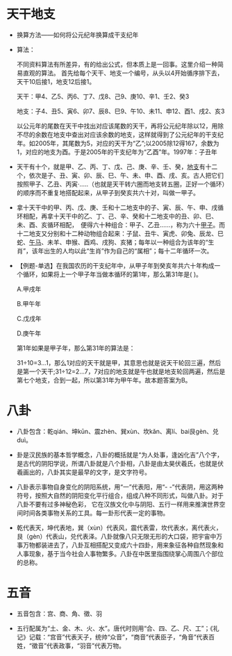 # 天干地支

* 换算方法——如何将公元纪年换算成干支纪年

* 算法：

  不同资料算法有所差异，有的给出公式，但本质上是一回事。这里介绍一种简易直观的算法。 首先给每个天干、地支一个编号，从头以4开始循序排下去，天干10后接1，地支12后接1。  

  天干：甲4、乙5、丙6、丁7、戊8、己9、庚10、辛1、壬2、癸3  

  地支：子4、丑5、寅6、卯7、辰8、巳9、午10、未11、申12、酉1、戌2、亥3    

  以公元年的尾数在天干中找出对应该尾数的天干，再将公元纪年除以12，用除不尽的余数在地支中查出对应该余数的地支，这样就得到了公元纪年的干支纪年。如2005年，其尾数为5，对应的天干为“乙”;以2005除12得167，余数为1，对应的地支为酉。于是2005年的干支纪年为“乙酉”年。1997年：子丑年

* 天干有十个，就是甲、乙、丙、丁、戊、己、庚、辛、壬、癸，[地支](https://baike.baidu.com/item/地支/592743)有十二个，依次是子、丑、寅、卯、辰、巳、午、未、申、酉、戌、亥。古人把它们按照甲子、乙丑、丙寅·.....（也就是天干转六圈而地支转五圈，正好一个循环）的顺序而不重复地搭配起来，从甲子到癸亥共六十对，叫做一甲子。

* 拿十天干中的甲、丙、戊、庚、壬和十二地支中的子、寅、辰、午、申、戌循环相配，再拿十天干中的乙、丁、己、辛、癸和十二地支中的丑、卯、巳、未、酉、亥循环相配，　便得六十种组合：甲子、乙丑……，称为六十[甲子](https://baike.baidu.com/item/甲子)。而十二地支又分别和十二种动物组合起来：子鼠、丑牛、寅虎、卯兔、辰龙、巳蛇、[午马](https://baike.baidu.com/item/午马)、未羊、申猴、酉鸡、戌狗、亥猪；每年以一种组合为该年的“生肖”，该年出生的人均以此“生肖”作为自己的“属相”；每十二年循环一次。

* 【例题-单选】在我国农历的干支纪年中，从甲子年到癸亥年共六十年构成一个循环，如果将上一个甲子年当做本循环的第1年，那么第31年是( )。

  A.甲戌年

  B.甲午年

  C.戊戌年

  D.庚午年

  第1年如果是甲子年，那么第31年的算法是：

  31÷10=3…1，那么1对应的天干就是甲，其意思也就是说天干轮回三遍，然后是第一个天干;31÷12=2…7，7对应的地支就是午也就是地支轮回两遍，然后是第七个地支，合到一起，所以第31年为甲午年。故本题答案为B。  
  
# 八卦

* 八卦包含：乾qián、坤kūn、震zhèn、巽xùn、坎kǎn、离lí、bai艮gèn、兑duì。

* 卦是汉民族的基本哲学概念，八卦的概括就是“为人处事，逢凶化吉”八个字，是古代的阴阳学说，所谓八卦就是八个卦相，八卦是由太昊伏羲氏，也就是伏羲画出的，八卦其实是最早的文字，是文字符号。

* 八卦表示事物自身变化的阴阳系统，用“一”代表阳，用“- -”代表阴，用这两种符号，按照大自然的阴阳变化平行组合，组成八种不同形式，叫做八卦。对于八卦不要有过多神秘色彩， 它在汉族文化中与阴阳、五行一样用来推演世界空间时间各类事物关系的工具。每一卦形代表一定的事物。

* 乾代表天，坤代表地，巽（xùn）代表风，震代表雷，坎代表水，离代表火，艮（gèn）代表山，兑代表泽。八卦就像八只无限无形的大口袋，把宇宙中万事万物都装进去了，八卦互相搭配又变成六十四卦，用来象征各种自然现象和人事现象，基于当今社会人事物繁多。八卦在中医里指围绕掌心周围八个部位的总称。

# 五音

* 五音包含：宫、商、角、徵、羽

* 五行配属为“土、金、木、火、水”。唐代时则用“合、四、乙、尺、工”；《礼记》记载：“宫音”代表天子，统帅“众音”，“商音”代表臣子，“角音”代表百姓，“徵音”代表政事，“羽音”代表万物。
